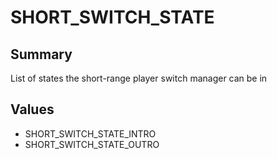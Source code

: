 # SHORT_SWITCH_STATE

## Summary
List of states the short-range player switch manager can be in

## Values
* SHORT_SWITCH_STATE_INTRO
* SHORT_SWITCH_STATE_OUTRO